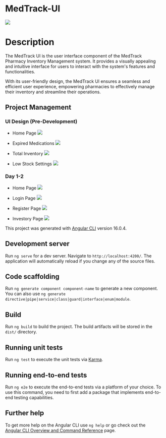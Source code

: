 # MedTrack-UI
![](/src/assets/branded/5.png)

# Description 
The MedTrack UI is the user interface component of the MedTrack Pharmacy Inventory Management system. It provides a visually appealing and intuitive interface for users to interact with the system's features and functionalities. 

With its user-friendly design, the 
MedTrack UI ensures a seamless and efficient user experience, empowering pharmacies to effectively manage their inventory and streamline their operations.


## Project Management
### UI Design (Pre-Development)

- Home Page
![](/src/assets/branded/4.png)

- Expired Medications
![](/src/assets/branded/3.png)

- Total Inventory 
![](/src/assets/branded/2.png)

- Low Stock Settings 
![](/src/assets/branded/1.png)


### Day 1-2

- Home Page
![](/src/assets/Day2/MedTrackHome.png)

- Login Page
![](/src/assets/Day2/login2.png)

- Register Page
![](/src/assets/Day2/Register.png)

- Investory Page
![](/src/assets/Day2/Inventory.png)


This project was generated with [Angular CLI](https://github.com/angular/angular-cli) version 16.0.4.

## Development server

Run `ng serve` for a dev server. Navigate to `http://localhost:4200/`. The application will automatically reload if you change any of the source files.

## Code scaffolding

Run `ng generate component component-name` to generate a new component. You can also use `ng generate directive|pipe|service|class|guard|interface|enum|module`.

## Build

Run `ng build` to build the project. The build artifacts will be stored in the `dist/` directory.

## Running unit tests

Run `ng test` to execute the unit tests via [Karma](https://karma-runner.github.io).

## Running end-to-end tests

Run `ng e2e` to execute the end-to-end tests via a platform of your choice. To use this command, you need to first add a package that implements end-to-end testing capabilities.

## Further help

To get more help on the Angular CLI use `ng help` or go check out the [Angular CLI Overview and Command Reference](https://angular.io/cli) page.
